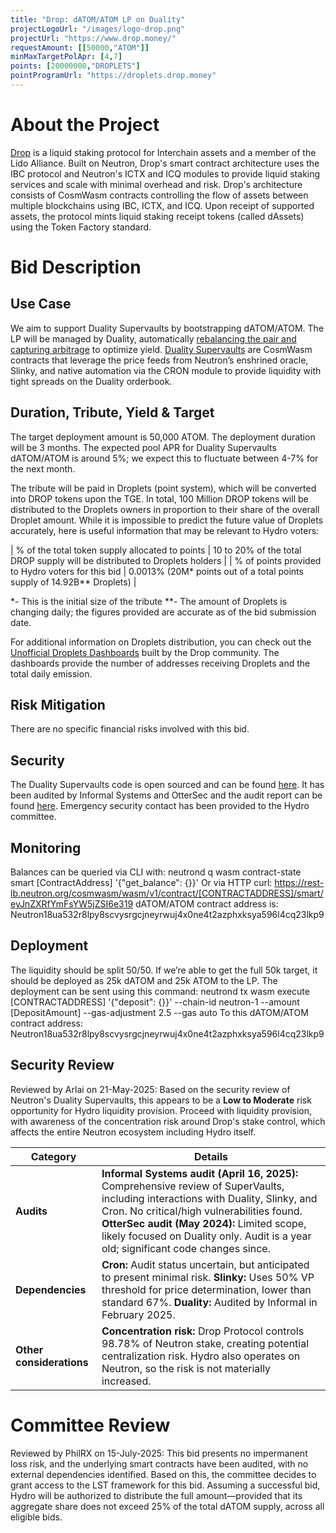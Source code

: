 ```yaml
---
title: "Drop: dATOM/ATOM LP on Duality"
projectLogoUrl: "/images/logo-drop.png"
projectUrl: "https://www.drop.money/"
requestAmount: [[50000,"ATOM"]]
minMaxTargetPolApr: [4,7]
points: [20000000,"DROPLETS"]
pointProgramUrl: "https://droplets.drop.money"
---
```


# About the Project

[Drop](https://www.drop.money/) is a liquid staking protocol for Interchain assets and a member of the Lido Alliance. Built on Neutron, Drop's smart contract architecture uses the IBC protocol and Neutron's ICTX and ICQ modules to provide liquid staking services and scale with minimal overhead and risk.
Drop's architecture consists of CosmWasm contracts controlling the flow of assets between multiple blockchains using IBC, ICTX, and ICQ.
Upon receipt of supported assets, the protocol mints liquid staking receipt tokens (called dAssets) using the Token Factory standard.

# Bid Description

## Use Case
We aim to support Duality Supervaults by bootstrapping dATOM/ATOM. The LP will be managed by Duality, automatically [rebalancing the pair and capturing arbitrage](https://hadron.notion.site/Supervaults-Explainer-16485d6b9b1080a78d9dd60dfefed4d9#16485d6b9b1080518aaae92858288bbb) to optimize yield. [Duality Supervaults](https://hadron.notion.site/Supervaults-Explainer-16485d6b9b1080a78d9dd60dfefed4d9) are CosmWasm contracts that leverage the price feeds from Neutron’s enshrined oracle, Slinky, and native automation via the CRON module to provide liquidity with tight spreads on the Duality orderbook.

## Duration, Tribute, Yield & Target
The target deployment amount is 50,000 ATOM. The deployment duration will be 3 months. The expected pool APR for Duality Supervaults dATOM/ATOM is around 5%; we expect this to fluctuate between 4-7% for the next month.

The tribute will be paid in Droplets (point system), which will be converted into DROP tokens upon the TGE. In total, 100 Million DROP tokens will be distributed to the Droplets owners in proportion to their share of the overall Droplet amount. While it is impossible to predict the future value of Droplets accurately, here is useful information that may be relevant to Hydro voters:

| % of the total token supply allocated to points | 10 to 20% of the total DROP supply will be distributed to Droplets holders |
| % of points provided to Hydro voters for this bid | 0.0013% (20M* points out of a total points supply of 14.92B** Droplets) |

*- This is the initial size of the tribute
**- The amount of Droplets is changing daily; the figures provided are accurate as of the bid submission date.

For additional information on Droplets distribution, you can check out the [Unofficial Droplets Dashboards](https://dropletsdash.xyz/) built by the Drop community. The dashboards provide the number of addresses receiving Droplets and the total daily emission.

## Risk Mitigation
There are no specific financial risks involved with this bid.

## Security
The Duality Supervaults code is open sourced and can be found [here](https://github.com/neutron-org/neutron/tree/main/x/dex). It has been audited by Informal Systems and OtterSec and the audit report can be found [here](https://github.com/neutron-org/duality-audits/blob/main/Informal%20Systems%20SuperVaults%20Audit%204%3A16%3A25.pdf). Emergency security contact has been provided to the Hydro committee.

## Monitoring
Balances can be queried via CLI with:
neutrond q wasm contract-state smart [ContractAddress] '{"get_balance": {}}'
Or via HTTP curl:
https://rest-lb.neutron.org/cosmwasm/wasm/v1/contract/[CONTRACTADDRESS]/smart/eyJnZXRfYmFsYW5jZSI6e319
dATOM/ATOM contract address is:
Neutron18ua532r8lpy8scvysrgcjneyrwuj4x0ne4t2azphxksya596l4cq23lkp9

## Deployment
The liquidity should be split 50/50. If we’re able to get the full 50k target, it should be deployed as 25k dATOM and 25k ATOM to the LP.
The deployment can be sent using this command:
neutrond tx wasm execute [CONTRACTADDRESS] '{"deposit": {}}' --chain-id neutron-1 --amount [DepositAmount] --gas-adjustment 2.5 --gas auto
To this dATOM/ATOM contract address:
Neutron18ua532r8lpy8scvysrgcjneyrwuj4x0ne4t2azphxksya596l4cq23lkp9

## Security Review
Reviewed by Arlai on 21-May-2025: Based on the security review of Neutron's Duality Supervaults, this appears to be a **Low to Moderate** risk opportunity for Hydro liquidity provision. Proceed with liquidity provision, with awareness of the concentration risk around Drop's stake control, which affects the entire Neutron ecosystem including Hydro itself.

| **Category** | **Details** |
|--------------|-------------|
| **Audits** | **Informal Systems audit (April 16, 2025):** Comprehensive review of SuperVaults, including interactions with Duality, Slinky, and Cron. No critical/high vulnerabilities found. **OtterSec audit (May 2024):** Limited scope, likely focused on Duality only. Audit is a year old; significant code changes since. |
| **Dependencies** | **Cron:** Audit status uncertain, but anticipated to present minimal risk. **Slinky:** Uses 50% VP threshold for price determination, lower than standard 67%. **Duality:** Audited by Informal in February 2025. |
| **Other considerations** | **Concentration risk:** Drop Protocol controls 98.78% of Neutron stake, creating potential centralization risk. Hydro also operates on Neutron, so the risk is not materially increased. |

# Committee Review

Reviewed by PhilRX on 15-July-2025: This bid presents no impermanent loss risk, and the underlying smart contracts have been audited, with no external dependencies identified. Based on this, the committee decides to grant access to the LST framework for this bid. Assuming a successful bid, Hydro will be authorized to distribute the full amount—provided that its aggregate share does not exceed 25% of the total dATOM supply, across all eligible bids.

